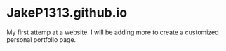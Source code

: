 # JakeP1313.github.io
My first attemp at a website. I will be adding more to create a customized personal portfolio page. 
